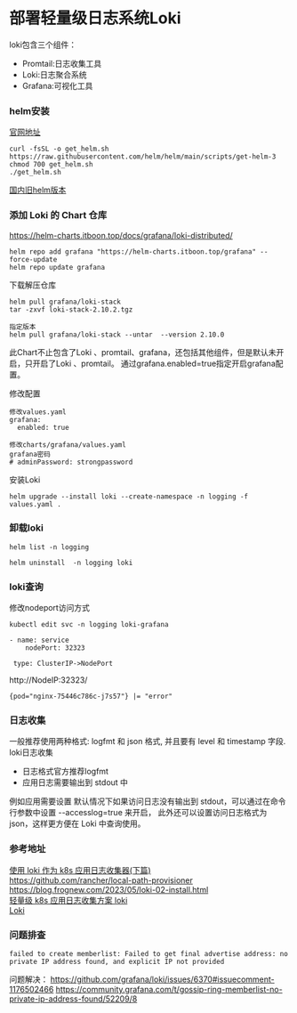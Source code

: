 # 部署轻量级日志系统Loki

loki包含三个组件：
- Promtail:日志收集工具
- Loki:日志聚合系统
- Grafana:可视化工具

### helm安装
[官网地址](https://helm.sh/zh/docs/intro/install/)
```
curl -fsSL -o get_helm.sh https://raw.githubusercontent.com/helm/helm/main/scripts/get-helm-3
chmod 700 get_helm.sh
./get_helm.sh
```
[国内旧helm版本](https://mirrors.huaweicloud.com/helm/)

### 添加 Loki 的 Chart 仓库
https://helm-charts.itboon.top/docs/grafana/loki-distributed/
```
helm repo add grafana "https://helm-charts.itboon.top/grafana" --force-update
helm repo update grafana
```
下载解压仓库
```
helm pull grafana/loki-stack
tar -zxvf loki-stack-2.10.2.tgz

指定版本
helm pull grafana/loki-stack --untar  --version 2.10.0
```

此Chart不止包含了Loki 、promtail、grafana，还包括其他组件，但是默认未开启，只开启了Loki 、promtail。
通过grafana.enabled=true指定开启grafana配置。

修改配置
```
修改values.yaml
grafana:
  enabled: true

修改charts/grafana/values.yaml
grafana密码
# adminPassword: strongpassword

```

安装Loki
```
helm upgrade --install loki --create-namespace -n logging -f values.yaml .
```

### 卸载loki
```
helm list -n logging

helm uninstall  -n logging loki
```


### loki查询
修改nodeport访问方式
```
kubectl edit svc -n logging loki-grafana

- name: service
    nodePort: 32323

 type: ClusterIP->NodePort
```

http://NodeIP:32323/

`{pod="nginx-75446c786c-j7s57"} |= "error"`


### 日志收集
一般推荐使用两种格式: logfmt 和 json 格式, 并且要有 level 和 timestamp 字段.
loki日志收集
- 日志格式官方推荐logfmt
- 应用日志需要输出到 stdout 中

例如应用需要设置
默认情况下如果访问日志没有输出到 stdout，可以通过在命令行参数中设置 --accesslog=true 来开启，
此外还可以设置访问日志格式为 json，这样更方便在 Loki 中查询使用。


### 参考地址

[使用 loki 作为 k8s 应用日志收集器(下篇)](https://blog.cong.moe/post/2020-08-08-use_loki_as_k8s_log_collector_2/) <br/>
https://github.com/rancher/local-path-provisioner <br/>
https://blog.frognew.com/2023/05/loki-02-install.html <br/>
[轻量级 k8s 应用日志收集方案 loki](https://cloud.tencent.com/developer/article/2090570) <br/>
[Loki](https://www.qikqiak.com/k3s/logging/loki/overview/)

### 问题排查
`failed to create memberlist: Failed to get final advertise address: no private IP address found, and explicit IP not provided`

问题解决：
https://github.com/grafana/loki/issues/6370#issuecomment-1176502466
https://community.grafana.com/t/gossip-ring-memberlist-no-private-ip-address-found/52209/8